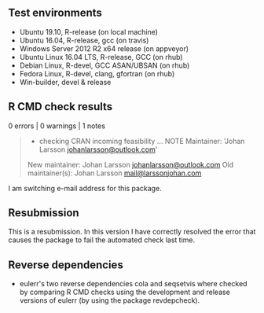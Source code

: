 ## Test environments
* Ubuntu 19.10, R-release (on local machine)
* Ubuntu 16.04, R-release, gcc (on travis)
* Windows Server 2012 R2 x64 release (on appveyor)
* Ubuntu Linux 16.04 LTS, R-release, GCC (on rhub)
* Debian Linux, R-devel, GCC ASAN/UBSAN (on rhub)
* Fedora Linux, R-devel, clang, gfortran (on rhub)
* Win-builder, devel & release

## R CMD check results

0 errors | 0 warnings | 1 notes

> * checking CRAN incoming feasibility ... NOTE
> Maintainer: 'Johan Larsson <johanlarsson@outlook.com>'
> 
> New maintainer:
>   Johan Larsson <johanlarsson@outlook.com>
> Old maintainer(s):
>   Johan Larsson <mail@larssonjohan.com>

I am switching e-mail address for this package.

## Resubmission

This is a resubmission. In this version I have correctly resolved the
error that causes the package to fail the automated check last time.

## Reverse dependencies

* eulerr's two reverse dependencies cola and seqsetvis where checked
  by comparing R CMD checks using the development and release versions
  of eulerr (by using the package revdepcheck).
